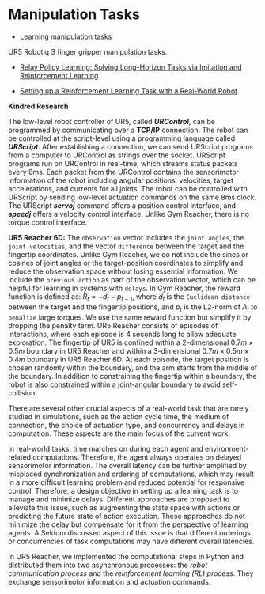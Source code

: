 # Manipulation Tasks

- [Learning manipulation tasks](https://www.di.ens.fr/willow/research/hrlbc/)

UR5 Robotiq 3 finger gripper manipulation tasks.

- [Relay Policy Learning:
Solving Long-Horizon Tasks via Imitation and Reinforcement Learning](https://relay-policy-learning.github.io/)

- [Setting up a Reinforcement Learning Task with a Real-World Robot](https://arxiv.org/pdf/1803.07067.pdf)

**Kindred Research**

The low-level robot controller of UR5, called ***URControl***, can be programmed by communicating over a **TCP/IP** connection. The robot can be controlled at the script-level using a programming language called ***URScript***. After establishing a connection, we can send URScript programs from a computer to URControl as strings over the socket. URScript programs run on URControl in real-time, which streams status packets every 8ms. Each packet from the URControl contains the sensorimotor information of the robot including angular positions, velocities, target accelerations, and currents for all joints. The robot can be controlled with URScript by sending low-level actuation commands on the same 8ms clock. The URScript ***servoj*** command offers a position control interface, and ***speedj*** offers a velocity control interface. Unlike Gym Reacher, there is no torque control interface.

**UR5 Reacher 6D:** The `observation` vector includes the `joint angles`, the `joint velocities`, and the vector `difference` between the target and the fingertip coordinates. Unlike Gym Reacher, we do not include the sines or cosines of joint angles or the target-position coordinates to simplify and reduce the observation space without losing essential information. We include the `previous action` as part of the observation vector, which can be helpful for learning in systems with `delays`. In Gym Reacher, the reward function is defined as: $R_t=-d_t-p_{t-1}$, where $d_t$ is the `Euclidean distance` between the target and the fingertip positions, and $p_t$ is the L2-norm of $A_t$ to `penalize` large torques. We use the same reward function but simplify it by dropping the penalty term. UR5 Reacher consists of episodes of interactions, where each episode is 4 seconds long to allow adequate exploration. The fingertip of UR5 is confined within a 2-dimensional $0.7m \times 0.5m$ boundary in UR5 Reacher and within a 3-dimensional $0.7m \times 0.5m \times 0.4m$ boundary in UR5 Reacher 6D. At each episode, the target position is chosen randomly within the boundary, and the arm starts from the middle of the boundary. In addition to constraining the fingertip within a boundary, the robot is also constrained within a joint-angular boundary to avoid self-collision.

There are several other crucial aspects of a real-world task that are rarely studied in simulations, such as the action cycle time, the medium of connection, the choice of actuation type, and concurrency and delays in computation. These aspects are the main focus of the current work.

In real-world tasks, time marches on during each agent and environment-related computations. Therefore, the agent always operates on delayed sensorimotor information. The overall latency can be further amplified by misplaced synchronization and ordering of computations, which may result in a more difficult learning problem and reduced potential for responsive control. Therefore, a design objective in setting up a learning task is to manage and minimize delays. Different approaches are proposed to alleviate this issue, such as augmenting the state space with actions or predicting the future state of action execution. These approaches do not minimize the delay but compensate for it from the perspective of learning agents. A Seldom discussed aspect of this issue is that different orderings or concurrencies of task computations may have different overall latencies.

In UR5 Reacher, we implemented the computational steps in Python and distributed them into two asynchronous processes: the *robot communication process* and the *reinforcement learning (RL) process*. They exchange sensorimotor information and actuation commands. 